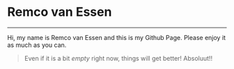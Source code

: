 # Remco van Essen
---

Hi, my name is Remco van Essen and this is my Github Page.
Please enjoy it as much as you can.

> Even if it is a bit *empty* right now, things will get better!
> Absoluut!!